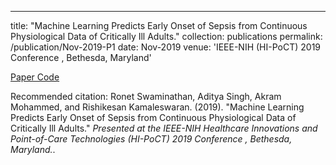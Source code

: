 ---
title: "Machine Learning Predicts Early Onset of Sepsis from Continuous Physiological Data of Critically Ill Adults."
collection: publications
permalink: /publication/Nov-2019-P1
date: Nov-2019
venue: 'IEEE-NIH (HI-PoCT) 2019 Conference , Bethesda, Maryland'

[Paper Code](https://github.com/cbmi-uthsc/feverPrediction)

Recommended citation: Ronet Swaminathan, Aditya Singh, Akram Mohammed, and Rishikesan Kamaleswaran. (2019). "Machine Learning Predicts Early Onset of Sepsis from Continuous Physiological Data of Critically Ill Adults." <i>Presented at the IEEE-NIH Healthcare Innovations and Point-of-Care Technologies (HI-PoCT) 2019 Conference , Bethesda, Maryland.</i>. 


